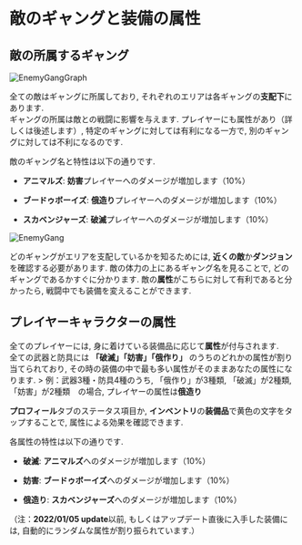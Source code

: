 # 敵のギャングと装備の属性


## 敵の所属するギャング
![EnemyGangGraph](/resources/mobile-tutorial/EnemyGangGraph.png)

全ての敵はギャングに所属しており, それぞれのエリアは各ギャングの**支配下**にあります.  
ギャングの所属は敵との戦闘に影響を与えます. プレイヤーにも属性があり（詳しくは後述します）, 特定のギャングに対しては有利になる一方で, 別のギャングに対しては不利になるのです. 

敵のギャング名と特性は以下の通りです.  
- **アニマルズ**: **妨害**プレイヤーへのダメージが増加します（10%）

- **ブードゥボーイズ**: **俄造り**プレイヤーへのダメージが増加します（10%）

- **スカベンジャーズ**: **破滅**プレイヤーへのダメージが増加します（10%）

![EnemyGang](/resources/mobile-tutorial/EnemyGang.png)

どのギャングがエリアを支配しているかを知るためには, **近くの敵**か**ダンジョン**を確認する必要があります. 敵の体力の上にあるギャング名を見ることで, どのギャングであるかすぐに分かります. 敵の**属性**がこちらに対して有利であると分かったら, 戦闘中でも装備を変えることができます.


## プレイヤーキャラクターの属性
全てのプレイヤーには, 身に着けている装備品に応じて**属性**が付与されます.  
全ての武器と防具には **「破滅」「妨害」「俄作り」** のうちのどれかの属性が割り当てられており, その時の装備の中で最も多い属性がそのままあなたの属性になります. > 例：武器3種・防具4種のうち, 「俄作り」が3種類, 「破滅」が2種類, 「妨害」が2種類　の場合, プレイヤーの属性は**俄造り**  

**プロフィール**タブのステータス項目か, **インベントリ**の**装備品**で黄色の文字をタップすることで, 属性による効果を確認できます.  

各属性の特性は以下の通りです.  

- **破滅**: **アニマルズ**へのダメージが増加します（10%）

- **妨害**: **ブードゥボーイズ**へのダメージが増加します（10%）

- **俄造り**: **スカベンジャーズ**へのダメージが増加します（10%）

（注：**2022/01/05 update**以前, もしくはアップデート直後に入手した装備には, 自動的にランダムな属性が割り振られています.）
